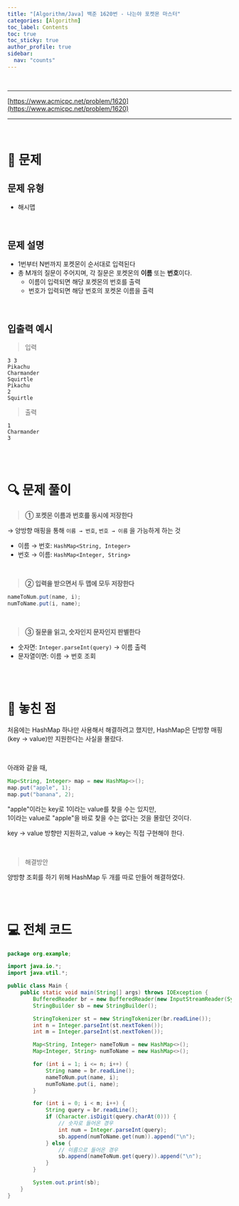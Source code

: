 ```yaml
---
title: "[Algorithm/Java] 백준 1620번 - 나는야 포켓몬 마스터"
categories: [Algorithm]
toc_label: Contents
toc: true
toc_sticky: true
author_profile: true
sidebar:
  nav: "counts"
---
```


<br>

---

[https://www.acmicpc.net/problem/1620](https://www.acmicpc.net/problem/1620)

---

<br>

# 📌 문제

## 문제 유형

- 해시맵

<br>

## 문제 설명

- 1번부터 N번까지 포켓몬이 순서대로 입력된다
- 총 M개의 질문이 주어지며, 각 질문은 포켓몬의 **이름** 또는 **번호**이다.
  - 이름이 입력되면 해당 포켓몬의 번호를 출력
  - 번호가 입력되면 해당 번호의 포켓몬 이름을 출력

<br>

## 입출력 예시

> 입력

```
3 3
Pikachu
Charmander
Squirtle
Pikachu
2
Squirtle
```

> 출력

```
1
Charmander
3
```

<br><br>

# 🔍 문제 풀이

> **① 포켓몬 이름과 번호를 동시에 저장한다**

→ 양방향 매핑을 통해 `이름 → 번호`, `번호 → 이름` 을 가능하게 하는 것

- 이름 → 번호: `HashMap<String, Integer>`
- 번호 → 이름: `HashMap<Integer, String>`

<br>

> **② 입력을 받으면서 두 맵에 모두 저장한다**

```java
nameToNum.put(name, i);
numToName.put(i, name);
```

<br>

> **③ 질문을 읽고, 숫자인지 문자인지 판별한다**

- 숫자면: `Integer.parseInt(query)` → 이름 출력
- 문자열이면: 이름 → 번호 조회

<br><br>

# 💭 놓친 점

처음에는 HashMap 하나만 사용해서 해결하려고 했지만, HashMap은 단방향 매핑(key → value)만 지원한다는 사실을 몰랐다.

<br>

아래와 같을 때,

```java
Map<String, Integer> map = new HashMap<>();
map.put("apple", 1);
map.put("banana", 2);
```

"apple"이라는 key로 1이라는 value를 찾을 수는 있지만,<br>
1이라는 value로 "apple"을 바로 찾을 수는 없다는 것을 몰랐던 것이다.

key → value 방향만 지원하고, value → key는 직접 구현해야 한다.

<br>

> 해결방안

양방향 조회를 하기 위해 HashMap 두 개를 따로 만들어 해결하였다.

<br><br>

# 💻 전체 코드

```java
package org.example;

import java.io.*;
import java.util.*;

public class Main {
    public static void main(String[] args) throws IOException {
        BufferedReader br = new BufferedReader(new InputStreamReader(System.in));
        StringBuilder sb = new StringBuilder();

        StringTokenizer st = new StringTokenizer(br.readLine());
        int n = Integer.parseInt(st.nextToken());
        int m = Integer.parseInt(st.nextToken());

        Map<String, Integer> nameToNum = new HashMap<>();
        Map<Integer, String> numToName = new HashMap<>();

        for (int i = 1; i <= n; i++) {
            String name = br.readLine();
            nameToNum.put(name, i);
            numToName.put(i, name);
        }

        for (int i = 0; i < m; i++) {
            String query = br.readLine();
            if (Character.isDigit(query.charAt(0))) {
                // 숫자로 들어온 경우
                int num = Integer.parseInt(query);
                sb.append(numToName.get(num)).append("\n");
            } else {
                // 이름으로 들어온 경우
                sb.append(nameToNum.get(query)).append("\n");
            }
        }

        System.out.print(sb);
    }
}
```
